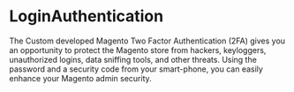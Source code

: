 # LoginAuthentication
The Custom developed Magento Two Factor Authentication (2FA) gives you an opportunity to protect the Magento store from hackers, keyloggers, unauthorized logins, data sniffing tools, and other threats. Using the password and a security code from your smart-phone, you can easily enhance your Magento admin security.
